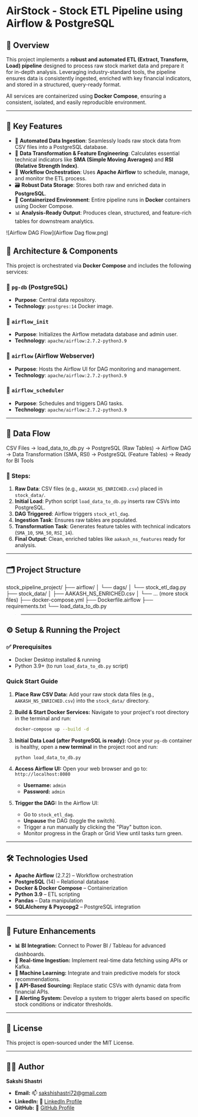 # AirStock - Stock ETL Pipeline using Airflow & PostgreSQL 

## 📝 Overview

This project implements a **robust and automated ETL (Extract, Transform, Load) pipeline** designed to process raw stock market data and prepare it for in-depth analysis. Leveraging industry-standard tools, the pipeline ensures data is consistently ingested, enriched with key financial indicators, and stored in a structured, query-ready format.

All services are containerized using **Docker Compose**, ensuring a consistent, isolated, and easily reproducible environment.

---

## 🚀 Key Features

- 🔄 **Automated Data Ingestion**: Seamlessly loads raw stock data from CSV files into a PostgreSQL database.  
- 🧮 **Data Transformation & Feature Engineering**: Calculates essential technical indicators like **SMA (Simple Moving Averages)** and **RSI (Relative Strength Index)**.  
- 📅 **Workflow Orchestration**: Uses **Apache Airflow** to schedule, manage, and monitor the ETL process.  
- 🗃 **Robust Data Storage**: Stores both raw and enriched data in **PostgreSQL**.  
- 🐳 **Containerized Environment**: Entire pipeline runs in **Docker** containers using Docker Compose.  
- 📊 **Analysis-Ready Output**: Produces clean, structured, and feature-rich tables for downstream analytics.

![Airflow DAG Flow](Airflow Dag flow.png)

## 🧱 Architecture & Components

This project is orchestrated via **Docker Compose** and includes the following services:

### 🔹 `pg-db` (PostgreSQL)
- **Purpose**: Central data repository.
- **Technology**: `postgres:14` Docker image.

### 🔹 `airflow_init`
- **Purpose**: Initializes the Airflow metadata database and admin user.
- **Technology**: `apache/airflow:2.7.2-python3.9`

### 🔹 `airflow` (Airflow Webserver)
- **Purpose**: Hosts the Airflow UI for DAG monitoring and management.
- **Technology**: `apache/airflow:2.7.2-python3.9`

### 🔹 `airflow_scheduler`
- **Purpose**: Schedules and triggers DAG tasks.
- **Technology**: `apache/airflow:2.7.2-python3.9`

---
## 🔁 Data Flow

CSV Files → load_data_to_db.py → PostgreSQL (Raw Tables)
→ Airflow DAG → Data Transformation (SMA, RSI)
→ PostgreSQL (Feature Tables) → Ready for BI Tools



### 🧭 Steps:

1. **Raw Data**: CSV files (e.g., `AAKASH_NS_ENRICHED.csv`) placed in `stock_data/`.
2. **Initial Load**: Python script `load_data_to_db.py` inserts raw CSVs into PostgreSQL.
3. **DAG Triggered**: Airflow triggers `stock_etl_dag`.
4. **Ingestion Task**: Ensures raw tables are populated.
5. **Transformation Task**: Generates feature tables with technical indicators (`SMA_10`, `SMA_50`, `RSI_14`).
6. **Final Output**: Clean, enriched tables like `aakash_ns_features` ready for analysis.

---

## 🗂 Project Structure

stock_pipeline_project/
├── airflow/
│ └── dags/
│ └── stock_etl_dag.py
├── stock_data/
│ ├── AAKASH_NS_ENRICHED.csv
│ └── ... (more stock files)
├── docker-compose.yml
├── Dockerfile.airflow
├── requirements.txt
└── load_data_to_db.py

>---

## ⚙️ Setup & Running the Project

### ✅ Prerequisites

- Docker Desktop installed & running  
- Python 3.9+ (to run `load_data_to_db.py` script)


### Quick Start Guide

1.  **Place Raw CSV Data:**
    Add your raw stock data files (e.g., `AAKASH_NS_ENRICHED.csv`) into the `stock_data/` directory.

2.  **Build & Start Docker Services:**
    Navigate to your project's root directory in the terminal and run:

    ```bash
    docker-compose up --build -d
    ```

3.  **Initial Data Load (after PostgreSQL is ready):**
    Once your `pg-db` container is healthy, open a **new terminal** in the project root and run:

    ```bash
    python load_data_to_db.py
    ```

4.  **Access Airflow UI:**
    Open your web browser and go to: `http://localhost:8080`

    * **Username:** `admin`
    * **Password:** `admin`

5.  **Trigger the DAG:**
    In the Airflow UI:

    * Go to `stock_etl_dag`.
    * **Unpause** the DAG (toggle the switch).
    * Trigger a run manually by clicking the "Play" button icon.
    * Monitor progress in the Graph or Grid View until tasks turn green.

---

## 🛠 Technologies Used

* **Apache Airflow** (2.7.2) – Workflow orchestration
* **PostgreSQL** (14) – Relational database
* **Docker & Docker Compose** – Containerization
* **Python 3.9** – ETL scripting
* **Pandas** – Data manipulation
* **SQLAlchemy & Psycopg2** – PostgreSQL integration

---

## 🚧 Future Enhancements

* **📊 BI Integration:** Connect to Power BI / Tableau for advanced dashboards.
* **📡 Real-time Ingestion:** Implement real-time data fetching using APIs or Kafka.
* **🧠 Machine Learning:** Integrate and train predictive models for stock recommendations.
* **🔗 API-Based Sourcing:** Replace static CSVs with dynamic data from financial APIs.
* **📩 Alerting System:** Develop a system to trigger alerts based on specific stock conditions or indicator thresholds.

---

## 📎 License

This project is open-sourced under the MIT License.

---

## 🙋‍♀️ Author

**Sakshi Shastri**

* **Email:** 📫 [sakshishastri72@gmail.com](mailto:sakshishastri72@gmail.com)
* **LinkedIn:** 🔗 [LinkedIn Profile](https://www.linkedin.com/in/sakshi-shastri19) 
* **GitHub:** 🔗 [GitHub Profile](https://github.com/sakshis19)

